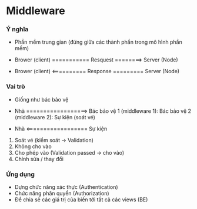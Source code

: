 # Middleware

### Ý nghĩa 
- Phần mềm trung gian (đứng giữa các thành phần trong mô hình phần mềm)
* Brower (client) =========== Resquest ========> Server (Node)

* Brower (client) <========== Response ========= Server (Node)

### Vai trò 
- Giống như bác bảo vệ 
* Nhà ==================> Bác bảo vệ 1 (middleware 1): Bác bảo vệ 2 (middleware 2): Sự kiện (soát vé)

* Nhà <================== Sự kiện 

1. Soát vé (kiểm soát -> Validation)
2. Không cho vào 
3. Cho phép vào (Validation passed -> cho vào)
4. Chỉnh sửa / thay đổi 

### Ứng dụng 
- Dựng chức năng xác thực (Authentication)
- Chức năng phân quyền (Authorization)
- Để chia sẻ các giá trị của biến tới tất cả các views (BE)
 